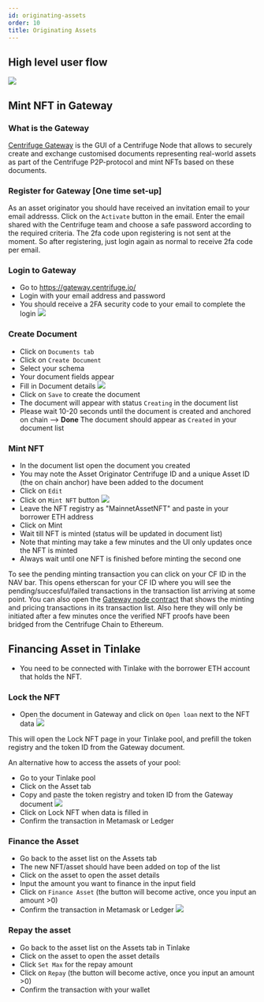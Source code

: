 ```yaml
---
id: originating-assets
order: 10
title: Originating Assets 
---
```

## High level user flow
![](https://storage.googleapis.com/centrifuge-hackmd/upload_9e677fa9504dc2cdfae62dd3b6d1fcab.png)

## Mint NFT in Gateway
### What is the Gateway
[Centrifuge Gateway](https://gateway.centrifuge.io/) is the GUI of a Centrifuge Node that allows to securely create and exchange customised documents representing real-world assets as part of the Centrifuge P2P-protocol and mint NFTs based on these documents.

### Register for Gateway [One time set-up]
As an asset originator you should have received an invitation email to your email addresss. Click on the `Activate` button in the email. Enter the email shared with the Centrifuge team and choose a safe password according to the required criteria. The 2fa code upon registering is not sent at the moment. So after registering, just login again as normal to receive 2fa code per email. 

### Login to Gateway
* Go to https://gateway.centrifuge.io/
* Login with your email address and password
* You should receive a 2FA security code to your email to complete the login 
![](https://storage.googleapis.com/centrifuge-hackmd/upload_de80606d6d02f11356486a2ef36d0a3c.png)

### Create Document
- Click on `Documents tab`
- Click on `Create Document`
- Select your schema
- Your document fields appear
- Fill in Document details
![](https://storage.googleapis.com/centrifuge-hackmd/upload_0c42a416470f91fb299ecacab0ebb502.png)
- Click on `Save` to create the document
- The document will appear with status `Creating` in the document list
- Please wait 10-20 seconds until the document is created and anchored on chain
--> **Done** The document should appear as `Created` in your document list


### Mint NFT
- In the document list open the document you created
- You may note the Asset Originator Centrifuge ID and a unique Asset ID (the on chain anchor) have been added to the document
- Click on `Edit`
- Click on `Mint NFT` button
![](https://storage.googleapis.com/centrifuge-hackmd/upload_76b32416d4288bf4a7d9bd4247425a5e.png)
- Leave the NFT registry as "MainnetAssetNFT" and paste in your borrower ETH address
- Click on Mint
- Wait till NFT is minted (status will be updated in document list)
- Note that minting may take a few minutes and the UI only updates once the NFT is minted
- Always wait until one NFT is finished before minting the second one

To see the pending minting transaction you can click on your CF ID in the NAV bar. This opens etherscan for your CF ID where you will see the pending/succesful/failed transactions in the transaction list arriving at some point. 
You can also open the [Gateway node contract](https://etherscan.io/address/0x3ba4280217e78a0eaea612c1502fc2e92a7fe5d7) that shows the minting and pricing transactions in its transaction list. Also here they will only be initiated after a few minutes once the verified NFT proofs have been bridged from the Centrifuge Chain to Ethereum.

## Financing Asset in Tinlake
- You need to be connected with Tinlake with the borrower ETH account that holds the NFT.

### Lock the NFT
- Open the document in Gateway and click on `Open loan` next to the NFT data
![](https://storage.googleapis.com/centrifuge-hackmd/upload_39148b732f72e28584e878186005ec9f.png)

This will open the Lock NFT page in your Tinlake pool, and prefill the token registry and the token ID from the Gateway document.

An alternative how to access the assets of your pool:

- Go to your Tinlake pool
- Click on the Asset tab
- Copy and paste the token registry and token ID from the Gateway document
![](https://storage.googleapis.com/centrifuge-hackmd/upload_2d50bcb655f6588491c7b8aba198c5f1.png) 
- Click on Lock NFT when data is filled in
- Confirm the transaction in Metamask or Ledger

### Finance the Asset
- Go back to the asset list on the Assets tab
- The new NFT/asset should have been added on top of the list
- Click on the asset to open the asset details
- Input the amount you want to finance in the input field
- Click on `Finance Asset` (the button will become active, once you input an amount >0)
- Confirm the transaction in Metamask or Ledger
![](https://storage.googleapis.com/centrifuge-hackmd/upload_b429fa50ea6bcae6af1ece3837d7b776.png)

### Repay the asset
- Go back to the asset list on the Assets tab in Tinlake
- Click on the asset to open the asset details
- Click `Set Max` for the repay amount 
- Click on `Repay` (the button will become active, once you input an amount >0)
- Confirm the transaction with your wallet
